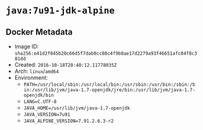 # `java:7u91-jdk-alpine`

## Docker Metadata

- Image ID: `sha256:e41d2f045b20c66d5f7dab0cc88c4f9b8ae17d2279a93f46651afc04f8c381dd`
- Created: `2016-10-18T20:40:12.11778035Z`
- Arch: `linux`/`amd64`
- Environment:
  - `PATH=/usr/local/sbin:/usr/local/bin:/usr/sbin:/usr/bin:/sbin:/bin:/usr/lib/jvm/java-1.7-openjdk/jre/bin:/usr/lib/jvm/java-1.7-openjdk/bin`
  - `LANG=C.UTF-8`
  - `JAVA_HOME=/usr/lib/jvm/java-1.7-openjdk`
  - `JAVA_VERSION=7u91`
  - `JAVA_ALPINE_VERSION=7.91.2.6.3-r2`
